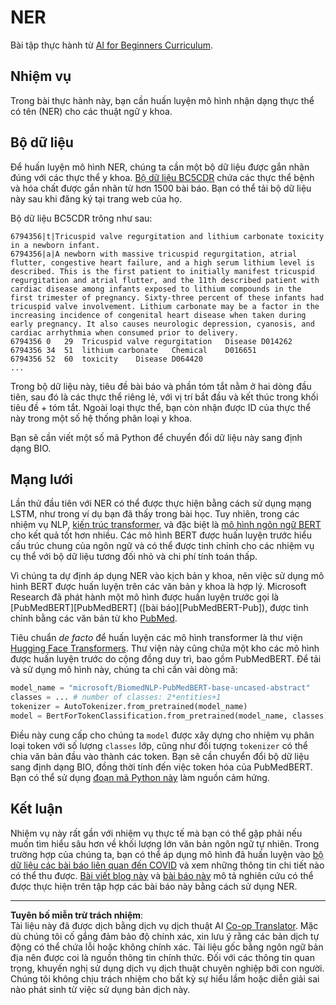 <!--
CO_OP_TRANSLATOR_METADATA:
{
  "original_hash": "032bda5068f543d6c1fcb30c34231461",
  "translation_date": "2025-08-29T12:47:05+00:00",
  "source_file": "lessons/5-NLP/19-NER/lab/README.md",
  "language_code": "vi"
}
-->
# NER

Bài tập thực hành từ [AI for Beginners Curriculum](https://github.com/microsoft/ai-for-beginners).

## Nhiệm vụ

Trong bài thực hành này, bạn cần huấn luyện mô hình nhận dạng thực thể có tên (NER) cho các thuật ngữ y khoa.

## Bộ dữ liệu

Để huấn luyện mô hình NER, chúng ta cần một bộ dữ liệu được gắn nhãn đúng với các thực thể y khoa. [Bộ dữ liệu BC5CDR](https://biocreative.bioinformatics.udel.edu/tasks/biocreative-v/track-3-cdr/) chứa các thực thể bệnh và hóa chất được gắn nhãn từ hơn 1500 bài báo. Bạn có thể tải bộ dữ liệu này sau khi đăng ký tại trang web của họ.

Bộ dữ liệu BC5CDR trông như sau:

```
6794356|t|Tricuspid valve regurgitation and lithium carbonate toxicity in a newborn infant.
6794356|a|A newborn with massive tricuspid regurgitation, atrial flutter, congestive heart failure, and a high serum lithium level is described. This is the first patient to initially manifest tricuspid regurgitation and atrial flutter, and the 11th described patient with cardiac disease among infants exposed to lithium compounds in the first trimester of pregnancy. Sixty-three percent of these infants had tricuspid valve involvement. Lithium carbonate may be a factor in the increasing incidence of congenital heart disease when taken during early pregnancy. It also causes neurologic depression, cyanosis, and cardiac arrhythmia when consumed prior to delivery.
6794356	0	29	Tricuspid valve regurgitation	Disease	D014262
6794356	34	51	lithium carbonate	Chemical	D016651
6794356	52	60	toxicity	Disease	D064420
...
```

Trong bộ dữ liệu này, tiêu đề bài báo và phần tóm tắt nằm ở hai dòng đầu tiên, sau đó là các thực thể riêng lẻ, với vị trí bắt đầu và kết thúc trong khối tiêu đề + tóm tắt. Ngoài loại thực thể, bạn còn nhận được ID của thực thể này trong một số hệ thống phân loại y khoa.

Bạn sẽ cần viết một số mã Python để chuyển đổi dữ liệu này sang định dạng BIO.

## Mạng lưới

Lần thử đầu tiên với NER có thể được thực hiện bằng cách sử dụng mạng LSTM, như trong ví dụ bạn đã thấy trong bài học. Tuy nhiên, trong các nhiệm vụ NLP, [kiến trúc transformer](https://en.wikipedia.org/wiki/Transformer_(machine_learning_model)), và đặc biệt là [mô hình ngôn ngữ BERT](https://en.wikipedia.org/wiki/BERT_(language_model)) cho kết quả tốt hơn nhiều. Các mô hình BERT được huấn luyện trước hiểu cấu trúc chung của ngôn ngữ và có thể được tinh chỉnh cho các nhiệm vụ cụ thể với bộ dữ liệu tương đối nhỏ và chi phí tính toán thấp.

Vì chúng ta dự định áp dụng NER vào kịch bản y khoa, nên việc sử dụng mô hình BERT được huấn luyện trên các văn bản y khoa là hợp lý. Microsoft Research đã phát hành một mô hình được huấn luyện trước gọi là [PubMedBERT][PubMedBERT] ([bài báo][PubMedBERT-Pub]), được tinh chỉnh bằng các văn bản từ kho [PubMed](https://pubmed.ncbi.nlm.nih.gov/).

Tiêu chuẩn *de facto* để huấn luyện các mô hình transformer là thư viện [Hugging Face Transformers](https://huggingface.co/). Thư viện này cũng chứa một kho các mô hình được huấn luyện trước do cộng đồng duy trì, bao gồm PubMedBERT. Để tải và sử dụng mô hình này, chúng ta chỉ cần vài dòng mã:

```python
model_name = "microsoft/BiomedNLP-PubMedBERT-base-uncased-abstract"
classes = ... # number of classes: 2*entities+1
tokenizer = AutoTokenizer.from_pretrained(model_name)
model = BertForTokenClassification.from_pretrained(model_name, classes)
```

Điều này cung cấp cho chúng ta `model` được xây dựng cho nhiệm vụ phân loại token với số lượng `classes` lớp, cũng như đối tượng `tokenizer` có thể chia văn bản đầu vào thành các token. Bạn sẽ cần chuyển đổi bộ dữ liệu sang định dạng BIO, đồng thời tính đến việc token hóa của PubMedBERT. Bạn có thể sử dụng [đoạn mã Python này](https://gist.github.com/shwars/580b55684be3328eb39ecf01b9cbbd88) làm nguồn cảm hứng.

## Kết luận

Nhiệm vụ này rất gần với nhiệm vụ thực tế mà bạn có thể gặp phải nếu muốn tìm hiểu sâu hơn về khối lượng lớn văn bản ngôn ngữ tự nhiên. Trong trường hợp của chúng ta, bạn có thể áp dụng mô hình đã huấn luyện vào [bộ dữ liệu các bài báo liên quan đến COVID](https://www.kaggle.com/allen-institute-for-ai/CORD-19-research-challenge) và xem những thông tin chi tiết nào có thể thu được. [Bài viết blog này](https://soshnikov.com/science/analyzing-medical-papers-with-azure-and-text-analytics-for-health/) và [bài báo này](https://www.mdpi.com/2504-2289/6/1/4) mô tả nghiên cứu có thể được thực hiện trên tập hợp các bài báo này bằng cách sử dụng NER.

---

**Tuyên bố miễn trừ trách nhiệm**:  
Tài liệu này đã được dịch bằng dịch vụ dịch thuật AI [Co-op Translator](https://github.com/Azure/co-op-translator). Mặc dù chúng tôi cố gắng đảm bảo độ chính xác, xin lưu ý rằng các bản dịch tự động có thể chứa lỗi hoặc không chính xác. Tài liệu gốc bằng ngôn ngữ bản địa nên được coi là nguồn thông tin chính thức. Đối với các thông tin quan trọng, khuyến nghị sử dụng dịch vụ dịch thuật chuyên nghiệp bởi con người. Chúng tôi không chịu trách nhiệm cho bất kỳ sự hiểu lầm hoặc diễn giải sai nào phát sinh từ việc sử dụng bản dịch này.